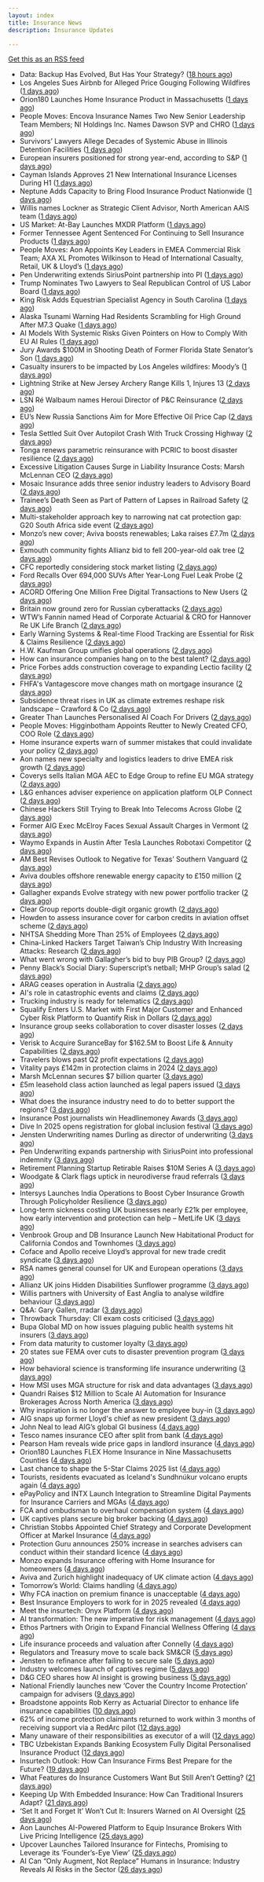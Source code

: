 ```yaml
---
layout: index
title: Insurance News
description: Insurance Updates

---
```


[Get this as an RSS feed](/insurance.rss)

<!-- news_marker starts -->
- Data: Backup Has Evolved, But Has Your Strategy? ([18 hours ago](https://insurance-edge.net/2025/07/19/data-backup-has-evolved-but-has-your-strategy/))
- Los Angeles Sues Airbnb for Alleged Price Gouging Following Wildfires ([1 days ago](https://www.insurancejournal.com/news/west/2025/07/18/832351.htm))
- Orion180 Launches Home Insurance Product in Massachusetts ([1 days ago](https://insurance-edge.net/2025/07/18/orion180-launches-home-insurance-product-in-massachusetts/))
- People Moves: Encova Insurance Names Two New Senior Leadership Team Members; NI Holdings Inc. Names Dawson SVP and CHRO ([1 days ago](https://www.insurancejournal.com/news/midwest/2025/07/18/832339.htm))
- Survivors’ Lawyers Allege Decades of Systemic Abuse in Illinois Detention Facilities ([1 days ago](https://www.insurancejournal.com/news/midwest/2025/07/18/832332.htm))
- European insurers positioned for strong year-end, according to S&P ([1 days ago](https://www.reinsurancene.ws/european-insurers-positioned-for-strong-year-end-according-to-sp/))
- Cayman Islands Approves 21 New International Insurance Licenses During H1 ([1 days ago](https://www.insurancejournal.com/news/international/2025/07/18/832314.htm))
- Neptune Adds Capacity to Bring Flood Insurance Product Nationwide ([1 days ago](https://www.insurancejournal.com/news/national/2025/07/18/832312.htm))
- Willis names Lockner as Strategic Client Advisor, North American AAIS team ([1 days ago](https://www.reinsurancene.ws/willis-names-lockner-as-strategic-client-advisor-north-american-aais-team/))
- US Market: At-Bay Launches MXDR Platform ([1 days ago](https://insurance-edge.net/2025/07/18/us-market-at-bay-launches-mxdr-platform/))
- Former Tennessee Agent Sentenced For Continuing to Sell Insurance Products ([1 days ago](https://www.insurancejournal.com/news/southeast/2025/07/18/832309.htm))
- People Moves: Aon Appoints Key Leaders in EMEA Commercial Risk Team; AXA XL Promotes Wilkinson to Head of International Casualty, Retail, UK & Lloyd’s ([1 days ago](https://www.insurancejournal.com/news/international/2025/07/18/832299.htm))
- Pen Underwriting extends SiriusPoint partnership into PI ([1 days ago](https://www.reinsurancene.ws/pen-underwriting-extends-siriuspoint-partnership-into-pi/))
- Trump Nominates Two Lawyers to Seal Republican Control of US Labor Board ([1 days ago](https://www.insurancejournal.com/news/national/2025/07/18/832302.htm))
- King Risk Adds Equestrian Specialist Agency in South Carolina ([1 days ago](https://www.insurancejournal.com/news/southeast/2025/07/18/832292.htm))
- Alaska Tsunami Warning Had Residents Scrambling for High Ground After M7.3 Quake ([1 days ago](https://www.insurancejournal.com/news/west/2025/07/18/832293.htm))
- AI Models With Systemic Risks Given Pointers on How to Comply With EU AI Rules ([1 days ago](https://www.insurancejournal.com/news/international/2025/07/18/832287.htm))
- Jury Awards $100M in Shooting Death of Former Florida State Senator’s Son ([1 days ago](https://www.insurancejournal.com/news/southeast/2025/07/18/832282.htm))
- Casualty insurers to be impacted by Los Angeles wildfires: Moody’s ([1 days ago](https://www.reinsurancene.ws/casualty-insurers-to-be-impacted-by-los-angeles-wildfires-moodys/))
- Lightning Strike at New Jersey Archery Range Kills 1, Injures 13 ([2 days ago](https://www.insurancejournal.com/news/east/2025/07/18/832276.htm))
- LSN Ré Walbaum names Heroui Director of P&C Reinsurance ([2 days ago](https://www.reinsurancene.ws/lsn-re-walbaum-names-heroui-director-of-pc-reinsurance/))
- EU’s New Russia Sanctions Aim for More Effective Oil Price Cap ([2 days ago](https://www.insurancejournal.com/news/international/2025/07/18/832255.htm))
- Tesla Settled Suit Over Autopilot Crash With Truck Crossing Highway ([2 days ago](https://www.insurancejournal.com/news/southeast/2025/07/18/832257.htm))
- Tonga renews parametric reinsurance with PCRIC to boost disaster resilience ([2 days ago](https://www.reinsurancene.ws/tonga-renews-parametric-reinsurance-with-pcric-to-boost-disaster-resilience/))
- Excessive Litigation Causes Surge in Liability Insurance Costs: Marsh McLennan CEO ([2 days ago](https://www.insurancejournal.com/news/national/2025/07/18/832245.htm))
- Mosaic Insurance adds three senior industry leaders to Advisory Board ([2 days ago](https://www.reinsurancene.ws/mosaic-insurance-adds-three-senior-industry-leaders-to-advisory-board/))
- Trainee’s Death Seen as Part of Pattern of Lapses in Railroad Safety ([2 days ago](https://www.insurancejournal.com/news/east/2025/07/18/832224.htm))
- Multi-stakeholder approach key to narrowing nat cat protection gap: G20 South Africa side event ([2 days ago](https://www.reinsurancene.ws/multi-stakeholder-approach-key-to-narrowing-nat-cat-protection-gap-g20-south-africa-side-event/))
- Monzo’s new cover; Aviva boosts renewables; Laka raises £7.7m ([2 days ago](https://www.postonline.co.uk/news/7958174/monzo%E2%80%99s-new-cover-aviva-boosts-renewables-laka-raises-%C2%A377m))
- Exmouth community fights Allianz bid to fell 200-year-old oak tree ([2 days ago](https://www.postonline.co.uk/personal/7958180/exmouth-community-fights-allianz-bid-to-fell-200-year-old-oak-tree))
- CFC reportedly considering stock market listing ([2 days ago](https://www.postonline.co.uk/commercial/7958183/cfc-reportedly-considering-stock-market-listing))
- Ford Recalls Over 694,000 SUVs After Year-Long Fuel Leak Probe ([2 days ago](https://www.insurancejournal.com/news/national/2025/07/18/832242.htm))
- ACORD Offering One Million Free Digital Transactions to New Users ([2 days ago](https://insurance-edge.net/2025/07/18/acord-offering-one-million-free-digital-transactions-to-new-users/))
- Britain now ground zero for Russian cyberattacks ([2 days ago](https://www.insurancebusinessmag.com/uk/news/cyber/britain-now-ground-zero-for-russian-cyberattacks-543041.aspx))
- WTW’s Fannin named Head of Corporate Actuarial & CRO for Hannover Re UK Life Branch ([2 days ago](https://www.reinsurancene.ws/wtws-fannin-named-head-of-corporate-actuarial-cro-for-hannover-re-uk-life-branch/))
- Early Warning Systems & Real-time Flood Tracking are Essential for Risk & Claims Resilience ([2 days ago](https://insurance-edge.net/2025/07/18/early-warning-systems-real-time-flood-tracking-are-essential-for-risk-claims-resilience/))
- H.W. Kaufman Group unifies global operations ([2 days ago](https://www.insurancebusinessmag.com/uk/news/breaking-news/h-w--kaufman-group-unifies-global-operations-543033.aspx))
- How can insurance companies hang on to the best talent? ([2 days ago](https://www.insurancebusinessmag.com/uk/tv/how-can-insurance-companies-hang-on-to-the-best-talent-543031.aspx))
- Price Forbes adds construction coverage to expanding Lectio facility ([2 days ago](https://www.reinsurancene.ws/price-forbes-adds-construction-coverage-to-expanding-lectio-facility/))
- FHFA's Vantagescore move changes math on mortgage insurance ([2 days ago](https://www.dig-in.com/news/how-gse-credit-score-shake-up-impacts-mortgage-insurance))
- Subsidence threat rises in UK as climate extremes reshape risk landscape – Crawford & Co ([2 days ago](https://www.insurancebusinessmag.com/uk/news/claims/subsidence-threat-rises-in-uk-as-climate-extremes-reshape-risk-landscape--crawford-and-co-543027.aspx))
- Greater Than Launches Personalised AI Coach For Drivers ([2 days ago](https://insurance-edge.net/2025/07/18/greater-than-launches-personalised-ai-coach-for-drivers/))
- People Moves: Higginbotham Appoints Reutter to Newly Created CFO, COO Role ([2 days ago](https://www.insurancejournal.com/news/southcentral/2025/07/18/832112.htm))
- Home insurance experts warn of summer mistakes that could invalidate your policy ([2 days ago](https://ifamagazine.com/home-insurance-experts-warn-of-summer-mistakes-that-could-invalidate-your-policy/))
- Aon names new specialty and logistics leaders to drive EMEA risk growth ([2 days ago](https://www.insurancebusinessmag.com/uk/news/breaking-news/aon-names-new-specialty-and-logistics-leaders-to-drive-emea-risk-growth-543025.aspx))
- Coverys sells Italian MGA AEC to Edge Group to refine EU MGA strategy ([2 days ago](https://www.insurancebusinessmag.com/uk/news/mergers-acquisitions/coverys-sells-italian-mga-aec-to-edge-group-to-refine-eu-mga-strategy-543021.aspx))
- L&G enhances adviser experience on application platform OLP Connect ([2 days ago](https://ifamagazine.com/lg-enhances-adviser-experience-on-application-platform-olp-connect/))
- Chinese Hackers Still Trying to Break Into Telecoms Across Globe ([2 days ago](https://www.insurancejournal.com/news/international/2025/07/18/832232.htm))
- Former AIG Exec McElroy Faces Sexual Assault Charges in Vermont ([2 days ago](https://www.insurancejournal.com/news/national/2025/07/18/832169.htm))
- Waymo Expands in Austin After Tesla Launches Robotaxi Competitor ([2 days ago](https://www.insurancejournal.com/news/southcentral/2025/07/18/832164.htm))
- AM Best Revises Outlook to Negative for Texas’ Southern Vanguard ([2 days ago](https://www.insurancejournal.com/news/southcentral/2025/07/18/832174.htm))
- Aviva doubles offshore renewable energy capacity to £150 million ([2 days ago](https://www.insurancebusinessmag.com/uk/news/breaking-news/aviva-doubles-offshore-renewable-energy-capacity-to-150-million-543012.aspx))
- Gallagher expands Evolve strategy with new power portfolio tracker ([2 days ago](https://www.insurancebusinessmag.com/uk/news/breaking-news/gallagher-expands-evolve-strategy-with-new-power-portfolio-tracker-543006.aspx))
- Clear Group reports double-digit organic growth ([2 days ago](https://www.insurancebusinessmag.com/uk/news/breaking-news/clear-group-reports-doubledigit-organic-growth-543005.aspx))
- Howden to assess insurance cover for carbon credits in aviation offset scheme ([2 days ago](https://www.insurancebusinessmag.com/uk/news/breaking-news/howden-to-assess-insurance-cover-for-carbon-credits-in-aviation-offset-scheme-543004.aspx))
- NHTSA Shedding More Than 25% of Employees ([2 days ago](https://www.insurancejournal.com/news/national/2025/07/18/832161.htm))
- China-Linked Hackers Target Taiwan’s Chip Industry With Increasing Attacks: Research ([2 days ago](https://www.insurancejournal.com/news/international/2025/07/18/832027.htm))
- What went wrong with Gallagher’s bid to buy PIB Group? ([2 days ago](https://www.postonline.co.uk/broker/7958134/what-went-wrong-with-gallagher%E2%80%99s-bid-to-buy-pib-group))
- Penny Black’s Social Diary: Superscript’s netball; MHP Group’s salad ([2 days ago](https://www.postonline.co.uk/people/7957938/penny-black%E2%80%99s-social-diary-superscript%E2%80%99s-netball-mhp-group%E2%80%99s-salad))
- ARAG ceases operation in Australia ([2 days ago](https://www.insurancebusinessmag.com/uk/news/breaking-news/arag-ceases-operation-in-australia-542983.aspx))
- AI's role in catastrophic events and claims ([2 days ago](https://www.dig-in.com/opinion/ai-in-catastrophic-events-and-claims))
- Trucking industry is ready for telematics ([2 days ago](https://www.dig-in.com/opinion/trucking-industry-is-ready-for-telematics))
- Squalify Enters U.S. Market with First Major Customer and Enhanced Cyber Risk Platform to Quantify Risk in Dollars ([2 days ago](https://www.insurtechinsights.com/squalify-enters-u-s-market-with-first-major-customer-and-enhanced-cyber-risk-platform-to-quantify-risk-in-dollars/))
- Insurance group seeks collaboration to cover disaster losses ([2 days ago](https://www.dig-in.com/articles/insurance-group-seeks-collaboration-to-cover-disaster-losses))
- Verisk to Acquire SuranceBay for $162.5M to Boost Life & Annuity Capabilities ([2 days ago](https://www.insurtechinsights.com/verisk-to-acquire-surancebay-for-162-5m-to-boost-life-annuity-capabilities/))
- Travelers blows past Q2 profit expectations ([2 days ago](https://www.insurancebusinessmag.com/uk/news/breaking-news/travelers-blows-past-q2-profit-expectations-542947.aspx))
- Vitality pays £142m in protection claims in 2024 ([2 days ago](https://ifamagazine.com/vitality-pays-142m-in-protection-claims-in-2024/))
- Marsh McLennan secures $7 billion quarter ([3 days ago](https://www.insurancebusinessmag.com/uk/news/breaking-news/marsh-mclennan-secures-7-billion-quarter-542925.aspx))
- £5m leasehold class action launched as legal papers issued ([3 days ago](https://www.postonline.co.uk/news/7958171/%C2%A35m-leaseholder-class-action-launched-as-legal-papers-issued))
- What does the insurance industry need to do to better support the regions? ([3 days ago](https://www.insurancebusinessmag.com/uk/tv/what-does-the-insurance-industry-need-to-do-to-better-support-the-regions-542873.aspx))
- Insurance Post journalists win Headlinemoney Awards ([3 days ago](https://www.postonline.co.uk/news/7958169/insurance-post-journalists-win-headlinemoney-awards))
- Dive In 2025 opens registration for global inclusion festival ([3 days ago](https://www.insurancebusinessmag.com/uk/news/diversity-inclusion/dive-in-2025-opens-registration-for-global-inclusion-festival-542878.aspx))
- Jensten Underwriting names Durling as director of underwriting ([3 days ago](https://www.insurancebusinessmag.com/uk/news/breaking-news/jensten-underwriting-names-durling-as-director-of-underwriting-542877.aspx))
- Pen Underwriting expands partnership with SiriusPoint into professional indemnity ([3 days ago](https://www.insurancebusinessmag.com/uk/news/professional-liability/pen-underwriting-expands-partnership-with-siriuspoint-into-professional-indemnity-542875.aspx))
- Retirement Planning Startup Retirable Raises $10M Series A ([3 days ago](https://www.insurtechinsights.com/retirement-planning-startup-retirable-raises-10m-series-a/))
- Woodgate & Clark flags uptick in neurodiverse fraud referrals ([3 days ago](https://www.postonline.co.uk/market-access/claims-fraud/7958107/woodgate-clark-flags-uptick-in-neurodiverse-fraud-referrals))
- Intersys Launches India Operations to Boost Cyber Insurance Growth Through Policyholder Resilience ([3 days ago](https://www.insurtechinsights.com/intersys-launches-india-operations-to-boost-cyber-insurance-growth-through-policyholder-resilience/))
- Long-term sickness costing UK businesses nearly £21k per employee, how early intervention and protection can help – MetLife UK ([3 days ago](https://ifamagazine.com/long-term-sickness-costing-uk-businesses-nearly-21k-per-employee-how-early-intervention-and-protection-can-help-metlife-uk/))
- Venbrook Group and DB Insurance Launch New Habitational Product for California Condos and Townhomes ([3 days ago](https://www.insurtechinsights.com/venbrook-group-and-db-insurance-launch-new-habitational-product-for-california-condos-and-townhomes/))
- Coface and Apollo receive Lloyd’s approval for new trade credit syndicate ([3 days ago](https://www.insurancebusinessmag.com/uk/news/breaking-news/coface-and-apollo-receive-lloyds-approval-for-new-trade-credit-syndicate-542847.aspx))
- RSA names general counsel for UK and European operations ([3 days ago](https://www.insurancebusinessmag.com/uk/news/breaking-news/rsa-names-general-counsel-for-uk-and-european-operations-542839.aspx))
- Allianz UK joins Hidden Disabilities Sunflower programme ([3 days ago](https://www.insurancebusinessmag.com/uk/news/breaking-news/allianz-uk-joins-hidden-disabilities-sunflower-programme-542838.aspx))
- Willis partners with University of East Anglia to analyse wildfire behaviour ([3 days ago](https://www.insurancebusinessmag.com/uk/news/catastrophe/willis-partners-with-university-of-east-anglia-to-analyse-wildfire-behaviour-542836.aspx))
- Q&A: Gary Gallen, rradar ([3 days ago](https://www.postonline.co.uk/risk-management/7957608/qa-gary-gallen-rradar))
- Throwback Thursday: CII exam costs criticised ([3 days ago](https://www.postonline.co.uk/broker/7956735/throwback-thursday-cii-exam-costs-criticised))
- Bupa Global MD on how issues plaguing public health systems hit insurers ([3 days ago](https://www.postonline.co.uk/personal/7958021/bupa-global-md-on-how-issues-plaguing-public-health-systems-hit-insurers))
- From data maturity to customer loyalty ([3 days ago](https://www.postonline.co.uk/market-access/7958119/from-data-maturity-to-customer-loyalty))
- 20 states sue FEMA over cuts to disaster prevention program ([3 days ago](https://www.dig-in.com/news/states-sue-to-stop-devastating-cuts-to-fema-program))
- How behavioral science is transforming life insurance underwriting ([3 days ago](https://www.dig-in.com/opinion/how-behavioral-science-is-transforming-life-insurance-underwriting))
- How MSI uses MGA structure for risk and data advantages ([3 days ago](https://www.dig-in.com/news/mgas-risk-and-data-management-advantages))
- Quandri Raises $12 Million to Scale AI Automation for Insurance Brokerages Across North America ([3 days ago](https://www.insurtechinsights.com/quandri-raises-12-million-to-scale-ai-automation-for-insurance-brokerages-across-north-america/))
- Why inspiration is no longer the answer to employee buy-in ([3 days ago](https://www.insurancebusinessmag.com/uk/business-strategy/why-inspiration-is-no-longer-the-answer-to-employee-buyin-542791.aspx))
- AIG snaps up former Lloyd's chief as new president ([3 days ago](https://www.insurancebusinessmag.com/uk/news/breaking-news/aig-snaps-up-former-lloyds-chief-as-new-president-542772.aspx))
- John Neal to lead AIG’s global GI business ([4 days ago](https://www.postonline.co.uk/news/7958158/john-neal-to-lead-aigs-global-gi-business))
- Tesco names insurance CEO after split from bank ([4 days ago](https://www.postonline.co.uk/people/7958155/tesco-names-insurance-ceo-after-split-from-bank))
- Pearson Ham reveals wide price gaps in landlord insurance ([4 days ago](https://www.postonline.co.uk/news/7958153/pearson-ham-reveals-wide-price-gaps-in-landlord-insurance))
- Orion180 Launches FLEX Home Insurance in Nine Massachusetts Counties ([4 days ago](https://www.insurtechinsights.com/orion180-launches-flex-home-insurance-in-nine-massachusetts-counties/))
- Last chance to shape the 5-Star Claims 2025 list ([4 days ago](https://www.insurancebusinessmag.com/uk/news/claims/last-chance-to-shape-the-5star-claims-2025-list-542729.aspx))
- Tourists, residents evacuated as Iceland's Sundhnúkur volcano erupts again ([4 days ago](https://www.insurancebusinessmag.com/uk/news/catastrophe/tourists-residents-evacuated-as-icelands-sundhnukur-volcano-erupts-again-542727.aspx))
- ePayPolicy and INTX Launch Integration to Streamline Digital Payments for Insurance Carriers and MGAs ([4 days ago](https://www.insurtechinsights.com/epaypolicy-and-intx-launch-integration-to-streamline-digital-payments-for-insurance-carriers-and-mgas/))
- FCA and ombudsman to overhaul compensation system ([4 days ago](https://www.postonline.co.uk/regulation/7958151/fca-and-ombudsman-to-overhaul-compensation-system))
- UK captives plans secure big broker backing ([4 days ago](https://www.postonline.co.uk/commercial/7958150/uk-captives-plans-secure-big-broker-backing))
- Christian Stobbs Appointed Chief Strategy and Corporate Development Officer at Markel Insurance ([4 days ago](https://www.insurtechinsights.com/christian-stobbs-appointed-chief-strategy-and-corporate-development-officer-at-markel-insurance/))
- Protection Guru announces 250% increase in searches advisers can conduct within their standard licence ([4 days ago](https://ifamagazine.com/protection-guru-announces-250-increase-in-searches-advisers-can-conduct-within-their-standard-licence/))
- Monzo expands Insurance offering with Home Insurance for homeowners ([4 days ago](https://ifamagazine.com/monzo-expands-insurance-offering-with-home-insurance-for-homeowners/))
- Aviva and Zurich highlight inadequacy of UK climate action ([4 days ago](https://www.postonline.co.uk/news/7958139/aviva-and-zurich-highlight-inadequacy-of-uk-climate-action))
- Tomorrow’s World: Claims handling ([4 days ago](https://www.postonline.co.uk/claims/7958005/tomorrow%E2%80%99s-world-claims-handling))
- Why FCA inaction on premium finance is unacceptable ([4 days ago](https://www.postonline.co.uk/personal/7957875/why-fca-inaction-on-premium-finance-is-unacceptable))
- Best Insurance Employers to work for in 2025 revealed ([4 days ago](https://www.postonline.co.uk/personal/7957887/best-insurance-employers-to-work-for-in-2025-revealed))
- Meet the insurtech: Onyx Platform ([4 days ago](https://www.dig-in.com/news/meet-the-insurtech-onyx-platform))
- AI transformation: The new imperative for risk management ([4 days ago](https://www.dig-in.com/opinion/ai-transformation-is-vital-for-risk-management))
- Ethos Partners with Origin to Expand Financial Wellness Offering ([4 days ago](https://www.insurtechinsights.com/ethos-partners-with-origin-to-expand-financial-wellness-offering/))
- Life insurance proceeds and valuation after Connelly ([4 days ago](https://www.dig-in.com/opinion/redemptions-and-reality-life-insurance-proceeds-and-valuation-after-connelly))
- Regulators and Treasury move to scale back SM&CR ([5 days ago](https://www.postonline.co.uk/regulation/7958140/regulators-and-treasury-move-to-scale-back-smcr))
- Jensten to refinance after failing to secure sale ([5 days ago](https://www.postonline.co.uk/news/7958135/jensten-to-refinance-after-failing-to-secure-sale))
- Industry welcomes launch of captives regime ([5 days ago](https://www.postonline.co.uk/news/7958138/industry-welcomes-launch-of-captives-regime))
- D&G CEO shares how AI insight is growing business ([5 days ago](https://www.postonline.co.uk/personal/7958136/dg-ceo-shares-how-ai-insight-is-growing-business))
- National Friendly launches new ‘Cover the Country Income Protection’ campaign for advisers ([9 days ago](https://ifamagazine.com/national-friendly-launches-new-cover-the-country-income-protection-campaign-for-advisers/))
- Broadstone appoints Rob Kerry as Actuarial Director to enhance life insurance capabilities ([10 days ago](https://ifamagazine.com/broadstone-appoints-rob-kerry-as-actuarial-director-to-enhance-life-insurance-capabilities/))
- 62% of income protection claimants returned to work within 3 months of receiving support via a RedArc pilot ([12 days ago](https://ifamagazine.com/62-of-income-protection-claimants-returned-to-work-within-3-months-of-receiving-support-via-a-redarc-pilot/))
- Many unaware of their responsibilities as executor of a will ([12 days ago](https://ifamagazine.com/many-unaware-of-their-responsibilities-as-executor-of-a-will/))
- TBC Uzbekistan Expands Banking Ecosystem Fully Digital Personalised Insurance Product ([12 days ago](https://thefintechtimes.com/tbc-uzbekistan-launches-fully-digital-personalised-insurance-product/))
- Insurtech Outlook: How Can Insurance Firms Best Prepare for the Future? ([19 days ago](https://thefintechtimes.com/insurtech-outlook-how-can-insurance-firms-best-prepare-for-the-future/))
- What Features do Insurance Customers Want But Still Aren’t Getting? ([21 days ago](https://thefintechtimes.com/what-features-do-insurance-customers-want-but-still-arent-getting/))
- Keeping Up With Embedded Insurance: How Can Traditional Insurers Adapt? ([21 days ago](https://thefintechtimes.com/keeping-up-with-embedded-insurance-how-can-traditional-insurers-adapt/))
- ‘Set It and Forget It’ Won’t Cut It: Insurers Warned on AI Oversight ([25 days ago](https://thefintechtimes.com/set-it-and-forget-it-wont-cut-it-insurers-warned-on-ai-oversight/))
- Aon Launches AI-Powered Platform to Equip Insurance Brokers With Live Pricing Intelligence ([25 days ago](https://thefintechtimes.com/aon-launches-ai-powered-platform-to-equip-insurance-brokers-with-live-pricing-intelligence/))
- Upcover Launches Tailored Insurance for Fintechs, Promising to Leverage its ‘Founder’s-Eye View’ ([25 days ago](https://thefintechtimes.com/upcover-launches-tailored-insurance-for-fintechs-promising-to-leverage-its-founders-eye-view/))
- AI Can “Only Augment, Not Replace” Humans in Insurance: Industry Reveals AI Risks in the Sector ([26 days ago](https://thefintechtimes.com/ai-can-only-augment-not-replace-humans-in-insurance-industry-reveals-ai-risks-in-the-sector/))

<!-- news_marker ends -->